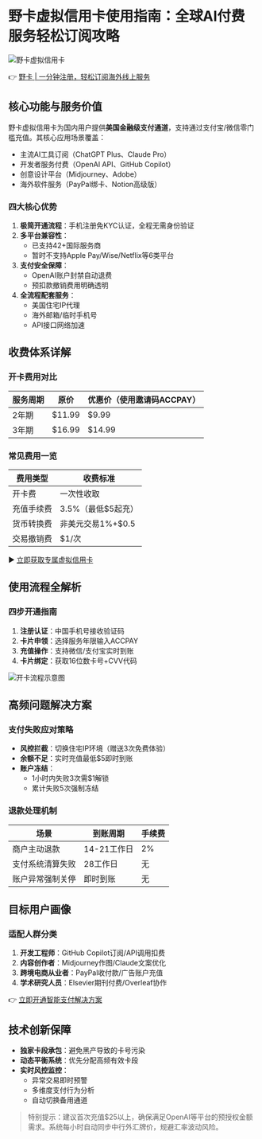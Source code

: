 # 野卡虚拟信用卡使用指南：全球AI付费服务轻松订阅攻略

![野卡虚拟信用卡](https://bbtdd.com/wp-content/uploads/img/99450976548.webp!800)

👉 [野卡 | 一分钟注册，轻松订阅海外线上服务](https://bbtdd.com/yeka)

## 核心功能与服务价值
野卡虚拟信用卡为国内用户提供**美国金融级支付通道**，支持通过支付宝/微信零门槛充值。其核心应用场景覆盖：
- 主流AI工具订阅（ChatGPT Plus、Claude Pro）
- 开发者服务付费（OpenAI API、GitHub Copilot）
- 创意设计平台（Midjourney、Adobe）
- 海外软件服务（PayPal绑卡、Notion高级版）

### 四大核心优势
1. **极简开通流程**：手机注册免KYC认证，全程无需身份验证
2. **多平台兼容性**：
   - 已支持42+国际服务商
   - 暂时不支持Apple Pay/Wise/Netflix等6类平台
3. **支付安全保障**：
   - OpenAI账户封禁自动退费
   - 预扣款撤销费用明确透明
4. **全流程配套服务**：
   - 美国住宅IP代理
   - 海外邮箱/临时手机号
   - API接口网络加速

## 收费体系详解

### 开卡费用对比
| 服务周期 | 原价 | 优惠价（使用邀请码ACCPAY） |
|----------|------|--------------------------|
| 2年期    | $11.99 | $9.99                  |
| 3年期    | $16.99 | $14.99                 |

### 常见费用一览
| 费用类型       | 收费标准                     |
|----------------|------------------------------|
| 开卡费         | 一次性收取                   |
| 充值手续费     | 3.5%（最低$5起充）           |
| 货币转换费     | 非美元交易1%+$0.5            |
| 交易撤销费     | $1/次                        |

▶️ [立即获取专属虚拟信用卡](https://bbtdd.com/yeka)

## 使用流程全解析

### 四步开通指南
1. **注册认证**：中国手机号接收验证码
2. **卡片申领**：选择服务年限输入ACCPAY
3. **充值操作**：支持微信/支付宝实时到账
4. **卡片绑定**：获取16位数卡号+CVV代码

![开卡流程示意图](https://bbtdd.com/wp-content/uploads/img/82411107522095.webp!800)

## 高频问题解决方案

### 支付失败应对策略
- **风控拦截**：切换住宅IP环境（赠送3次免费体验）
- **余额不足**：实时充值最低$5即时到账
- **账户冻结**：
  - 1小时内失败3次需$1解锁
  - 累计失败5次强制冻结

### 退款处理机制
| 场景               | 到账周期     | 手续费 |
|--------------------|--------------|--------|
| 商户主动退款       | 14-21工作日  | 2%     |
| 支付系统清算失败   | 28工作日     | 无     |
| 账户异常强制关停   | 即时到账     | 无     |

## 目标用户画像

### 适配人群分类
1. **开发工程师**：GitHub Copilot订阅/API调用扣费
2. **内容创作者**：Midjourney作图/Claude文案优化 
3. **跨境电商从业者**：PayPal收付款/广告账户充值
4. **学术研究人员**：Elsevier期刊付费/Overleaf协作

👉 [立即开通智能支付解决方案](https://bbtdd.com/yeka)

## 技术创新保障
- **独家卡段承包**：避免黑产导致的卡号污染
- **动态平衡系统**：优先分配高频有效卡段
- **实时风控监控**：
  - 异常交易即时预警
  - 多维度支付行为分析
  - 自动切换备用通道

> 特别提示：建议首次充值$25以上，确保满足OpenAI等平台的预授权金额需求。系统每小时自动同步中行外汇牌价，规避汇率波动风险。